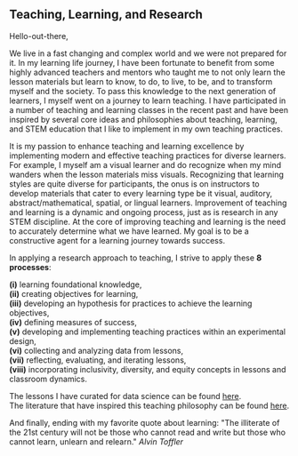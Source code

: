 ## Teaching, Learning, and Research

Hello-out-there,

We live in a fast changing and complex world and we were not prepared for it. In my learning life journey, I have been fortunate to benefit from some highly advanced teachers and mentors who taught me to not only learn the lesson materials but learn to know, to do, to live, to be, and to transform myself and the society. To pass this knowledge to the next generation of learners, I myself went on a journey to learn teaching. I have participated in a number of teaching and learning classes in the recent past and have been inspired by several core ideas and philosophies about teaching, learning, and STEM education that I like to implement in my own teaching practices.

It is my passion to enhance teaching and learning excellence by implementing modern and effective teaching practices for diverse learners. For example, I myself am a visual learner and do recognize when my mind wanders when the lesson materials miss visuals. Recognizing that learning styles are quite diverse for participants, the onus is on instructors to develop materials that cater to every learning type be it visual, auditory, abstract/mathematical, spatial, or lingual learners. Improvement of teaching and learning is a dynamic and ongoing process, just as is research in any STEM discipline. At the core of improving teaching and learning is the need to accurately determine what we have learned. My goal is to be a constructive agent for a learning journey towards success. 

In applying a research approach to teaching, I strive to apply these **8 processes**: 
  
**(i)** learning foundational knowledge,   
**(ii)** creating objectives for learning,  
**(iii)** developing an hypothesis for practices to achieve the learning objectives,  
**(iv)** defining measures of success,  
**(v)** developing and implementing teaching practices within an experimental design,  
**(vi)** collecting and analyzing data from lessons,  
**(vii)** reflecting, evaluating, and iterating lessons,     
**(viii)** incorporating inclusivity, diversity, and equity concepts in lessons and classroom dynamics.     


The lessons I have curated for data science can be found [here](https://github.com/NoushinN/stem-ed/tree/master/Data%20Science%20Lessons).  
The literature that have inspired this teaching philosophy can be found [here](https://github.com/NoushinN/stem-ed/tree/master/Teaching%20Literature).  

And finally, ending with my favorite quote about learning: "The illiterate of the 21st century will not be those who cannot read and write but those who cannot learn, unlearn and relearn." _Alvin Toffler_
